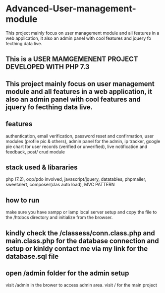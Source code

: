 # Advanced-User-management-module
This project mainly focus on user management module and all features in a web application, it also an admin panel with cool features and jquery fo fecthing data live.

## This is a USER MAMGEMENENT PROJECT DEVELOPED WITH PHP 7.3

## This project mainly focus on user management module and all features in a web application, it also an admin panel with cool features and jquery fo fecthing data live.

## features

authentication,
email verification,
password reset and confirmation,
user modules (profile pic & others),
admin panel for the admin,
ip tracker,
google pie chart for user records (verified or unverified),
live notification and feedback,
post/ crud module

## stack used & libararies

php (7.2), oop/pdo involved,
javascript/jquery,
datatables,
phpmailer,
sweetalert,
composer(clas auto load),
MVC PATTERN

## how to run 
make sure you have xampp or lamp local server setup and copy the file to the /htdocs directory and initialize from the browser.

## kindly check the /classess/conn.class.php and main.class.php for the database connection and setup or kinldy contact me via my link for the database.sql file

## open /admin folder for the admin setup

visit /admin in the brower to access admin area.
visit / for the main project

